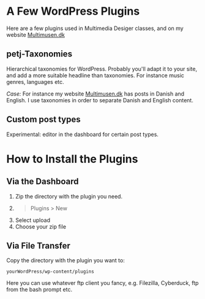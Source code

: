 # A Few WordPress Plugins

Here are a few plugins used in Multimedia Desiger classes,  and on my website [Multimusen.dk](https://multimusen.dk/)

## petj-Taxonomies

Hierarchical taxonomies for WordPress. Probably you'll adapt it to your site, and add a more suitable headline than taxonomies. For instance music genres, languages etc.

*Case:* For instance my website [Multimusen.dk](https://multimusen.dk/) has posts in Danish and English. I use taxonomies in order to separate Danish and English content.

## Custom post types

Experimental: editor in the dashboard for certain post types.

# How to Install the Plugins

## Via the Dashboard

1. Zip the directory with the plugin  you need.
2. > Plugins > New
3. Select upload
4. Choose your zip file

## Via File Transfer

Copy the directory with the plugin you want to:

~~~~
yourWordPress/wp-content/plugins
~~~~

Here you can use whatever ftp client you fancy, e.g. Filezilla, Cyberduck, ftp from the bash prompt etc.
